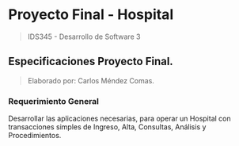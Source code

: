 # Proyecto Final - Hospital
> IDS345 - Desarrollo de Software 3

## Especificaciones Proyecto Final.
> Elaborado por: Carlos Méndez Comas.
### Requerimiento General
Desarrollar las aplicaciones necesarias, para operar un Hospital con transacciones simples de Ingreso, Alta, Consultas, Análisis y Procedimientos.
